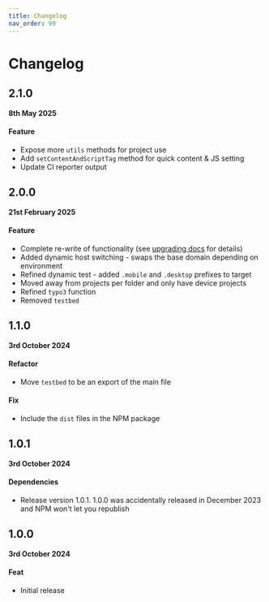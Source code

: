 ```yaml
---
title: Changelog
nav_order: 99
---
```


# Changelog

## 2.1.0

**8th May 2025**

#### Feature

- Expose more `utils` methods for project use
- Add `setContentAndScriptTag` method for quick content & JS setting
- Update CI reporter output

## 2.0.0

**21st February 2025**

#### Feature

- Complete re-write of functionality (see [upgrading docs](./upgrading.md) for details)
- Added dynamic host switching - swaps the base domain depending on environment
- Refined dynamic test - added `.mobile` and `.desktop` prefixes to target
- Moved away from projects per folder and only have device projects
- Refined `typo3` function
- Removed `testbed`

## 1.1.0

**3rd October 2024**

#### Refactor

- Move `testbed` to be an export of the main file

#### Fix

- Include the `dist` files in the NPM package

## 1.0.1

**3rd October 2024**

#### Dependencies

- Release version 1.0.1. 1.0.0 was accidentally released in December 2023 and NPM won't let you republish

## 1.0.0

**3rd October 2024**

#### Feat

- Initial release
